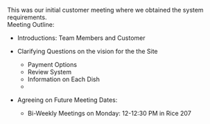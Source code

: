 This was our initial customer meeting where we obtained the system requirements. <br/>
Meeting Outline: <br/>
- Introductions: Team Members and Customer <br/>
- Clarifying Questions on the vision for the the Site <br/>
  - Payment Options <br/>
  - Review System <br/>
  - Information on Each Dish <br/>
  - <br/>
  
- Agreeing on Future Meeting Dates:
  - Bi-Weekly Meetings on Monday: 12-12:30 PM in Rice 207 
